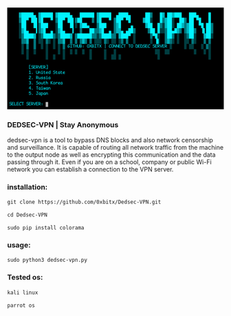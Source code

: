 <p align="center">
<img src="banner.png"> </br>
</p>	

### DEDSEC-VPN | Stay Anonymous
dedsec-vpn is a tool to bypass DNS blocks and also network censorship and surveillance. It is capable of routing all network traffic from the machine to the output node as well as encrypting this communication and the data passing through it. Even if you are on a school, company or public Wi-Fi network you can establish a connection to the VPN server.

### installation: 
```
git clone https://github.com/0xbitx/Dedsec-VPN.git
```
```
cd Dedsec-VPN
```
```
sudo pip install colorama
```

### usage:
```
sudo python3 dedsec-vpn.py
```

### Tested os:
```
kali linux
```
```
parrot os
```
